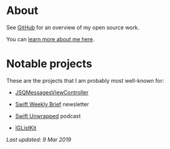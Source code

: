 # About

See [GitHub](https://github.com/jessesquires) for an overview of my open source work. 

You can [learn more about me here](https://www.jessesquires.com).

# Notable projects

These are the projects that I am probably most well-known for:

* [JSQMessagesViewController](https://github.com/jessesquires/JSQMessagesViewController)

* [Swift Weekly Brief](https://swiftweekly.github.io) newsletter

* [Swift Unwrapped](https://spec.fm/podcasts/swift-unwrapped) podcast

* [IGListKit](https://github.com/Instagram/IGListKit)

*Last updated: 9 Mar 2019*
